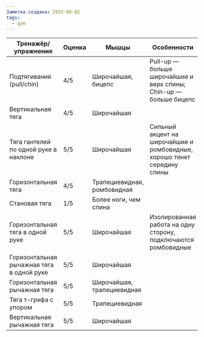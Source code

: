 ```yaml
---
Заметка создана: 2025-08-02
tags:
  - gym
---
```


| Тренажёр/упражнение                       | Оценка | Мышцы                       | Особенности                                                             |
| ----------------------------------------- | ------ | --------------------------- | ----------------------------------------------------------------------- |
| Подтягивания (pull/chin)                  | 4/5    | Широчайшая, бицепс          | Pull-up — больше широчайшие и верх спины; Chin-up — больше бицепс       |
| Вертикальная тяга                         | 4/5    | Широчайшая                  |                                                                         |
| Тяга гантелей по одной руке в наклоне     | 5/5    | Широчайшая                  | Сильный акцент на широчайшие и ромбовидные, хорошо тянет середину спины |
| Горизонтальная тяга                       | 4/5    | Трапециевидная, ромбовидная |                                                                         |
| Становая тяга                             | 1/5    | Более ноги, чем спина       |                                                                         |
| Горизонтальная тяга в одной руке          | 5/5    | Широчайшая                  | Изолированная работа на одну сторону, подключаются ромбовидные          |
| Горизонтальная рычажная тяга в одной руке | 5/5    | Широчайшая                  |                                                                         |
| Горизонтальная рычажная тяга              | 5/5    | Широчайшая, трапециевидная  |                                                                         |
| Тяга т-грифа с упором                     | 5/5    | Трапециевидная              |                                                                         |
| Вертикальная рычажная тяга                | 5/5    | Широчайшая                  |                                                                         |
